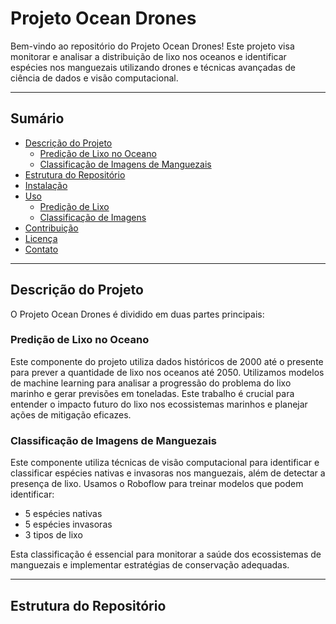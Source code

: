 # Projeto Ocean Drones

Bem-vindo ao repositório do Projeto Ocean Drones! Este projeto visa monitorar e analisar a distribuição de lixo nos oceanos e identificar espécies nos manguezais utilizando drones e técnicas avançadas de ciência de dados e visão computacional.

---

## Sumário

- [Descrição do Projeto](#descrição-do-projeto)
  - [Predição de Lixo no Oceano](#predição-de-lixo-no-oceano)
  - [Classificação de Imagens de Manguezais](#classificação-de-imagens-de-manguezais)
- [Estrutura do Repositório](#estrutura-do-repositório)
- [Instalação](#instalação)
- [Uso](#uso)
  - [Predição de Lixo](#predição-de-lixo)
  - [Classificação de Imagens](#classificação-de-imagens)
- [Contribuição](#contribuição)
- [Licença](#licença)
- [Contato](#contato)

---

## Descrição do Projeto

O Projeto Ocean Drones é dividido em duas partes principais:

### Predição de Lixo no Oceano

Este componente do projeto utiliza dados históricos de 2000 até o presente para prever a quantidade de lixo nos oceanos até 2050. Utilizamos modelos de machine learning para analisar a progressão do problema do lixo marinho e gerar previsões em toneladas. Este trabalho é crucial para entender o impacto futuro do lixo nos ecossistemas marinhos e planejar ações de mitigação eficazes.

### Classificação de Imagens de Manguezais

Este componente utiliza técnicas de visão computacional para identificar e classificar espécies nativas e invasoras nos manguezais, além de detectar a presença de lixo. Usamos o Roboflow para treinar modelos que podem identificar:

- 5 espécies nativas
- 5 espécies invasoras
- 3 tipos de lixo

Esta classificação é essencial para monitorar a saúde dos ecossistemas de manguezais e implementar estratégias de conservação adequadas.

---

## Estrutura do Repositório

